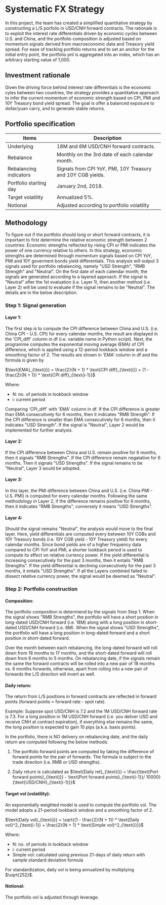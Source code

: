 # Systematic FX Strategy
In this project, the team has created a simplified quantitative strategy by constructing a L/S porfolio in USD/CNH forward contracts. The rationale is to exploit the interest rate differentials driven by economic cycles between U.S. and China, and the portfolio composition is adjusted based on momentum signals derived from macroeconomic data and Treasury yield spread. For ease of tracking portfolio returns and to set an anchor for the initial entry point, the portfolio pnl is aggregated into an index, which has an arbitrary starting value of 1,000.


## Investment rationale
Given the driving force behind interest rate differentials is the economic cyles between two countries, the strategy provides a quantitative approach to infer the current momentum of economic strength based on CPI, PMI and 10Y Treasury bond yield spread. The goal is offer a balanced exposure to dollar/yuan carry, and to generate stable returns.


## Portfolio specification
| Items                   | Description                                                  |
| ---------               | ---------------------                                        |
| Underlying              | 18M and 6M USD/CNH forward contracts.                        |
| Rebalance               | Monthly on the 3rd date of each calendar month.              |
| Rebalancing indicators  | Signals from CPI YoY, PMI, 10Y Treasury and 10Y CGB yields.  |
| Portfolio starting day  | January 2nd, 2018.                                           |
| Target volatility       | Annualized 5%.                                               |
| Notional                | Adjusted according to portfolio volatility                   |


## Methodology
To figure out if the portfolio should long or short forward contracts, it is important to first determine the relative economic strength between 2 countries. Economic strengths reflected by rising CPI or PMI indicates the power of one currency relative to others. In this strategy, economic strengths are determined through momentum signals based on CPI YoY, PMI and 10Y goverment bonds yield differentials. This analysis will output 3 signals used for portfolio rebalancing, namely "USD Strength", "RMB Strength" and "Neutral". On the first date of each calendar month, the signals are generated according to a layered approach. If the signal is "Neutral" after the 1st evaluation (i.e. Layer 1), then another method (i.e. Layer 2) will be used to evaluate if the signal remains to be "Neutral". The details are in the below description.

### Step 1: Signal generation

#### Layer 1: 
The first step is to compute the CPI difference between China and U.S. (i.e. China CPI - U.S. CPI) for every calendar months, the result are displayed in the 'CPI_diff' column in df (i.e. variable name in Python script). Next, the programme computes the exponential moving average (EMA) of CPI difference, which is applied using a 12-period lookback window and a smoothing factor of 2. The results are shown in 'EMA' column in df and the formula is given by

$\text{EMA}_{\text{i}} = \frac{2}{N + 1} * \text{CPI diff}_{\text{i}} + (1 - \frac{2}{N + 1}) * \text{CPI diff}_{\text{i-1}}$

Where:
- N: no. of periods in lookback window
- i: current period

Comparing 'CPI_diff' with 'EMA' column in df. If the CPI difference is greater than EMA consecutively for 6 months, then it indicates "RMB Strength". If the CPI difference is smaller than EMA consecutively for 6 months, then it indicates "USD Strength". If the signal is "Neutral", Layer 2 would be implemented for further analysis.

#### Layer 2:
If the CPI difference between China and U.S. remain positive for 6 months, then it signals "RMB Strengths". If the CPI difference remain negatative for 6 months. Then it signals "USD Strengths". If the signal remains to be "Neutral", Layer 3 would be adopted.

#### Layer 3:
In this layer, the PMI difference between China and U.S. (i.e. China PMI - U.S. PMI) is computed for every calendar months. Following the same methodology in Layer 2, if the difference remains positive for 6 months, then it indicates "RMB Strengths", conversely it means "USD Strengths".

#### Layer 4:
Should the signal remains "Neutral", the analysis would move to the final layer. Here, yield differentials are computed every between 10Y CGBs and 10Y Treasury bonds (i.e. 10Y CGB yield - 10Y Treasury yield) for every calendar months. Since bond yields are of a higher frequency data compared to CPI YoY and PMI, a shorter lookback period is used to compute its effect on relative currency power. If the yield differential is increasing consecutively for the past 3 months, then it entails "RMB Strengths". If the yield differential is declining consecutively for the past 3 months, it entails "USD Strengths". If all the Layers combined failed to dissect relative currency power, the signal would be deemed as "Neutral".


### Step 2: Portfolio construction

#### Composition:
The portfolio composition is determiend by the signals from Step 1. When the signal shows "RMB Strengths", the portfolio will have a short position in long-dated USD/CNH forward (i.e. 18M) along with a long position in short-dated USD/CNH forward (i.e. 6M). When the signal shows "USD Strengths", the portfolio will have a long position in long-dated forward and a short position in short-dated forward.

Over the month between each rebalancing, the long-dated forward will roll down from 18 months to 17 months, and the short-dated forward will roll down from 6 months to 5 months. On rebalancing date, if the signals remain the same the forward contracts will be rolled into a new pair of 18 months vs. 6 months forwards, otherwise, apart from rolling into a new pair of forwards the L/S direction will invert as well.

#### Daily return:
The return from L/S positions in forward contracts are reflected in forward points (forward points = forward rate - spot rate).

Example:
Suppose spot USD/CNH is 7.2 and the 1M USD/CNH forward rate is 7.3. For a long position in 1M USD/CNH forward (i.e. you deliver USD and receive CNH at contract expiration), if everything else remains the same, the long position is expected to gain 10 pips (a.k.a. basis points).

In the portfolio, there is NO delivery on rebalancing date, and the daily return are computed following the below methods:
1. The portfolio forward points are computed by taking the difference of forward points for the pair of 
    forwards. The formula is subject to the trade direction (i.e. RMB or USD strengths).

2. Daily return is calculated as
   $\text{Daily ret}_{\text{i}} = \frac{\text{Port forward points}_{\text{i}} - \text{Port forward points}_{\text{i-1}}/ 10000}{\text{USD/CNH}_{\text{i-1}}}$


#### Target vol (volatility):
An exponentially weighted model is used to compute the portfolio vol. The model adopts a 21-period lookback window and a smoothing factor of 2. 

$`\text{Daily vol}_{\text{i}} = \sqrt{(1 - \frac{2}{N + 1}) * \text{Daily vol}^2_{\text{i-1}} + \frac{2}{N + 1} * \text{Simple vol}^2_{\text{i}}}`$

Where:
- N: no. of periods in lookback window
- i: current period
- Simple vol: calculated using previous 21-days of daily return with sample standard deviation formula

For standardization, daily vol is being annualized by multiplying $\sqrt{252}$.


#### Notional:
The portfolio vol is adjusted through leverage.
